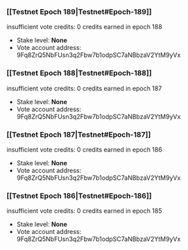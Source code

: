 ### [[Testnet Epoch 189|Testnet#Epoch-189]]
insufficient vote credits: 0 credits earned in epoch 188
* Stake level: **None**
* Vote account address: 9Fq8ZrQ5NbFUsn3q2Fbw7b1odpSC7aNBbzaV2YtM9yVx
### [[Testnet Epoch 188|Testnet#Epoch-188]]
insufficient vote credits: 0 credits earned in epoch 187
* Stake level: **None**
* Vote account address: 9Fq8ZrQ5NbFUsn3q2Fbw7b1odpSC7aNBbzaV2YtM9yVx
### [[Testnet Epoch 187|Testnet#Epoch-187]]
insufficient vote credits: 0 credits earned in epoch 186
* Stake level: **None**
* Vote account address: 9Fq8ZrQ5NbFUsn3q2Fbw7b1odpSC7aNBbzaV2YtM9yVx
### [[Testnet Epoch 186|Testnet#Epoch-186]]
insufficient vote credits: 0 credits earned in epoch 185
* Stake level: **None**
* Vote account address: 9Fq8ZrQ5NbFUsn3q2Fbw7b1odpSC7aNBbzaV2YtM9yVx